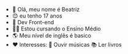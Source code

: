- 👋 Olá, meu nome é Beatriz
- 😊 eu tenho 17 anos
- 🌱 Dev Front-end
- 👩‍🎓 Estou cursando o Ensino Médio
- 🌎 Meu nível de inglês é basico
- ❤ Interesses:
    🎵 Ouvir músicas
    📚 Ler livros
<!---
bia-pequeno/bia-pequeno is a ✨ special ✨ repository because its `README.md` (this file) appears on your GitHub profile.
You can click the Preview link to take a look at your changes.
--->
